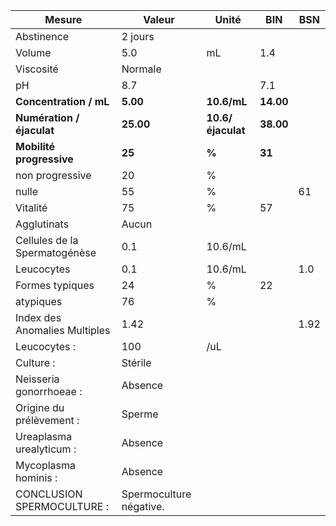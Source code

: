 |            Mesure           |         Valeur        |      Unité      |   BIN   | BSN|
|-----------------------------|-----------------------|-----------------|---------|----|
|          Abstinence         |        2 jours        |                 |         |    |
|            Volume           |          5.0          |        mL       |   1.4   |    |
|          Viscosité          |        Normale        |                 |         |    |
|              pH             |          8.7          |                 |   7.1   |    |
|    **Concentration / mL**   |        **5.00**       |   **10.6/mL**   |**14.00**|    |
|  **Numération / éjaculat**  |       **25.00**       |**10.6/éjaculat**|**38.00**|    |
|   **Mobilité progressive**  |         **25**        |      **%**      |  **31** |    |
|       non progressive       |           20          |        %        |         |    |
|            nulle            |           55          |        %        |         | 61 |
|           Vitalité          |           75          |        %        |    57   |    |
|         Agglutinats         |         Aucun         |                 |         |    |
|Cellules de la Spermatogénèse|          0.1          |     10.6/mL     |         |    |
|          Leucocytes         |          0.1          |     10.6/mL     |         | 1.0|
|       Formes typiques       |           24          |        %        |    22   |    |
|          atypiques          |           76          |        %        |         |    |
|Index des Anomalies Multiples|          1.42         |                 |         |1.92|
|         Leucocytes :        |          100          |       /uL       |         |    |
|          Culture :          |        Stérile        |                 |         |    |
|   Neisseria gonorrhoeae :   |        Absence        |                 |         |    |
|   Origine du prélèvement :  |         Sperme        |                 |         |    |
|   Ureaplasma urealyticum :  |        Absence        |                 |         |    |
|     Mycoplasma hominis :    |        Absence        |                 |         |    |
|  CONCLUSION SPERMOCULTURE : |Spermoculture négative.|                 |         |    |